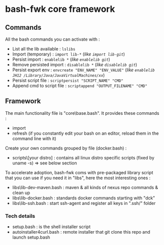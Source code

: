 # bash-fwk core framework

## Commands

All the bash commands you can activate with :

* List all the lib available : ```lslibs```
* Import (temporary) : ```import lib-*``` (*like ```import lib-git```*)
* Persist import : ```enablelib *``` (*like ```enablelib git```*)
* Remove persisted import : ```disablelib *``` (*like ```disablelib git```*)
* Persist export env : ```envcreate "ENV_NAME" "ENV_VALUE"``` (*like ```enablelib JH12 /Library/Java/JavaVirtualMachines/xx```*)
* Persist script file : ```scriptpersist "SCRIPT_NAME" "CMD"```
* Append cmd to script file : ```scriptappend "OUTPUT_FILENAME" "CMD"```


## Framework

The main functionality file is "core\base.bash". It provides these commands : 

- import
- refresh (if you constantly edit your bash on an editor, reload them in the command line with it)

Create your own commands grouped by file (docker.bash) :

- scripts\\[your distro] : contains all linux distro specific scripts (fixed by uname -s) => see below section

To accelerate adoption, bash-fwk coms with pre-packaged library script that you can use if you need it in "libs\", here the most interesting ones :

- libs\lib-dev-maven.bash : maven & all kinds of nexus repo commands & clean up
- libs\lib-docker.bash : standards docker commands starting with "dck"
- libs\lib-ssh.bash : start ssh-agent and register all keys in ".ssh/" folder

### Tech details
- setup.bash : is the shell installer script
- autoinstaller4curl.bash : remote installer that git clone this repo and launch setup.bash

